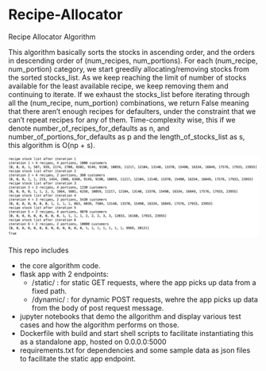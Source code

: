 # Recipe-Allocator
Recipe Allocator Algorithm

This algorithm basically sorts the stocks in ascending order, and the orders in descending order of (num_recipes, num_portions). For each (num_recipe, num_portion) category, we start greedily allocating/removing stocks from the sorted stocks_list. As we keep reaching the limit of number of stocks available for the least available recipe, we keep removing them and continuing to iterate. If we exhaust the stocks_list before iterating through all the (num_recipe, num_portion) combinations, we return False meaning that there aren’t enough recipes for defaulters, under the constraint that we can’t repeat recipes for any of them. Time-complexity wise, this if we denote number_of_recipes_for_defaults as n, and number_of_portions_for_defaults as p and the length_of_stocks_list as s, this algorithm is O(np + s).


<img src="data/algo.png" alt="drawing" width="2000">


This repo includes 

- the core algorithm code.
- flask app with 2 endpoints:
  - /static/ : for static GET requests, where the app picks up data from a fixed path.
  - /dynamic/ : for dynamic POST requests, wehre the app picks up data from the body of post request message.
- jupyter notebooks that demo the allgorithm and display various test cases and how the algorithm performs on those.
- Dockerfile with build and start shell scripts to facilitate instantiating this as a standalone app, hosted on 0.0.0.0:5000
- requirements.txt for dependencies and some sample data as json files to facilitate the static app endpoint.
